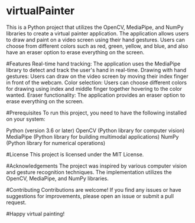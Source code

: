 # virtualPainter

This is a Python project that utilizes the OpenCV, MediaPipe, and NumPy libraries to create a virtual painter application. The application allows users to draw and paint on a video screen using their hand gestures. Users can choose from different colors such as red, green, yellow, and blue, and also have an eraser option to erase everything on the screen.

#Features
Real-time hand tracking: The application uses the MediaPipe library to detect and track the user's hand in real-time.
Drawing with hand gestures: Users can draw on the video screen by moving their index finger in front of the webcam.
Color selection: Users can choose different colors for drawing using index and middle finger together hovering to the color wanted.
Eraser functionality: The application provides an eraser option to erase everything on the screen.

#Prerequisites
To run this project, you need to have the following installed on your system:

Python (version 3.6 or later)
OpenCV (Python library for computer vision)
MediaPipe (Python library for building multimodal applications)
NumPy (Python library for numerical operations)


#License
This project is licensed under the MIT License.

#Acknowledgements
The project was inspired by various computer vision and gesture recognition techniques.
The implementation utilizes the OpenCV, MediaPipe, and NumPy libraries.


#Contributing
Contributions are welcome! If you find any issues or have suggestions for improvements, please open an issue or submit a pull request.



#Happy virtual painting!
